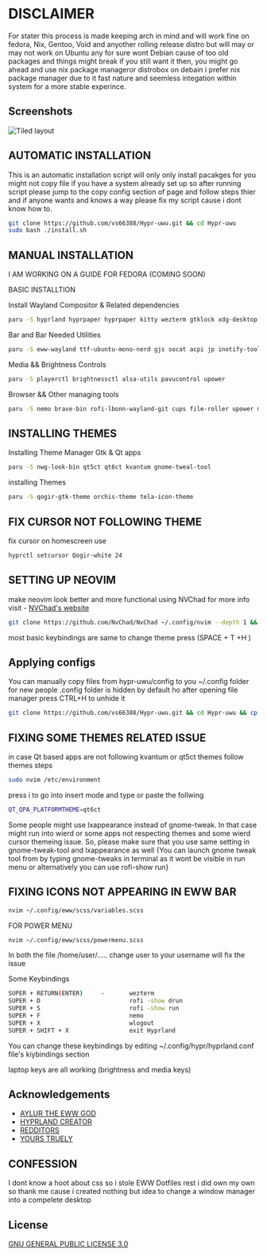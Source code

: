 
# DISCLAIMER

For stater this process is made keeping arch in mind and will work fine on fedora, Nix, Gentoo, Void and anyother rolling release distro but will may or may not work on Ubuntu any for sure wont Debian cause of too old packages and things might break if you still want it then, you might go ahead and use nix package manageror distrobox  on debain i prefer nix package manager due to it fast nature and seemless integation within system for a more stable experince.


    
## Screenshots

![Tiled layout](https://github.com/vs66388/Hypr-uwu/blob/main/Screenshots/Tiled%20Layout.png)
## AUTOMATIC INSTALLATION
This is an automatic installation script will only only install pacakges for you might not copy file if you have a system already set up so after running script please jump to the copy config section of page and follow steps thier and if anyone wants and knows a way please fix my script cause i dont know how to.
```bash
git clone https://github.com/vs66388/Hypr-uwu.git && cd Hypr-uwu
sudo bash ./install.sh
```

## MANUAL INSTALLATION

I AM WORKING ON A GUIDE FOR FEDORA (COMING SOON)

BASIC INSTALLTION

Install Wayland Compositor & Related dependencies

```bash
paru -S hyprland hyprpaper hyprpaper kitty wezterm gtklock xdg-desktop-portal-hyprland qt5-wayland qt6-wayland wayland   
  ```

Bar and Bar Needed Utilities

```bash
paru -S eww-wayland ttf-ubuntu-mono-nerd gjs socat acpi jp inotify-tools bluez gnome-bluetooth-3.0 gtk3 wl-clipboard blueberry polkit-kde-agent
```
Media && Brightness Controls

```bash
paru -S playerctl brightnessctl alsa-utils pavucontrol upower
```

Browser && Other managing tools
```bash
paru -S nemo brave-bin rofi-lbonn-wayland-git cups file-roller upower mpv imv neovim gedit gotop-bin htop neofetch flatpak stacer
```


## INSTALLING THEMES 

Installing Theme Manager Gtk & Qt apps

```bash
paru -S nwg-look-bin qt5ct qt6ct kvantum gnome-tweal-tool
```

installing Themes
```bash
paru -S qogir-gtk-theme orchis-theme tela-icon-theme 
```

## FIX CURSOR NOT FOLLOWING THEME ##

fix cursor on homescreen use 

```bash
hyprctl setcursor Qogir-white 24
```

## SETTING UP NEOVIM
make neovim look better and more functional using NVChad for more info visit  - [NVChad's website](https://nvchad.com/)

```bash
git clone https://github.com/NvChad/NvChad ~/.config/nvim --depth 1 && nvim
```

most basic keybindings are same 
to change theme press (SPACE + T +H )

## Applying configs
You can manually copy files from hypr-uwu/config to you ~/.config folder for new people .config folder is hidden by default ho after opening file manager press CTRL+H to unhide it
```bash
git clone https://github.com/vs66388/Hypr-uwu.git && cd Hypr-uwu && cp -R config/* ~/.config/
```
## FIXING SOME THEMES RELATED ISSUE

in  case Qt based apps  are not following kvantum or qt5ct themes follow themes steps

```bash
sudo nvim /etc/environment
```

press i to go into insert mode and type or paste the follwing 

```bash
QT_QPA_PLATFORMTHEME=qt6ct
```

Some people might use lxappearance instead of gnome-tweak. In that case might run into wierd or some apps not respecting themes and some wierd cursor themeing issue. So, please make sure that you use same setting in gnome-tweak-tool and lxappearance as well {You can launch gnome tweak tool from by typing gnome-tweaks in terminal as it wont be visible in run menu or alternatively you can use rofi-show run}

## FIXING ICONS NOT APPEARING IN EWW BAR 

```bash
nvim ~/.config/eww/scss/variables.scss 
```
FOR POWER MENU

```bash
nvim ~/.config/eww/scss/powermenu.scss
```

In both the file /home/user/..... change user to your username will fix the
issue  

Some Keybindings


```bash
SUPER + RETURN(ENTER)     -       wezterm
SUPER + D                         rofi -show drun
SUPER + S                         rofi -show run
SUPER + F                         nemo
SUPER + X                         wlogout
SUPER + SHIFT + X                 exit Hyprland
```
You can change these keybindings by editing ~/.config/hypr/hyprland.conf  file's kiybindings section 

laptop keys are all working (brightness and media keys)


## Acknowledgements

 - [AYLUR THE EWW GOD](https://github.com/Aylur)
 - [HYPRLAND CREATOR](https://github.com/vaxerski)
 - [REDDITORS](www.reddit.com/r/unixporn)
 - [YOURS TRUELY](https://github.com/vs66388)



##  CONFESSION

I dont know a hoot about css so i stole EWW Dotfiles rest i did own my own so thank me cause i created nothing but idea to change a window manager into a compelete desktop 


## License

[GNU GENERAL PUBLIC LICENSE 3.0](https://en.wikipedia.org/wiki/GNU_General_Public_License)



